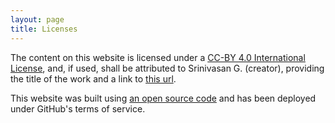 ```yaml
---
layout: page
title: Licenses
---
```


The content on this website is licensed under a [CC-BY 4.0 International License](https://creativecommons.org/licenses/by/4.0/), and, if used, shall be attributed to Srinivasan G. (creator), providing the title of the work and a link to [this url](https://wordmistri.github.io/WordMistri/).

This website was built using <a href="https://minicomp.github.io/ed/"> an open source code</a> and has been deployed under GitHub's terms of service.
